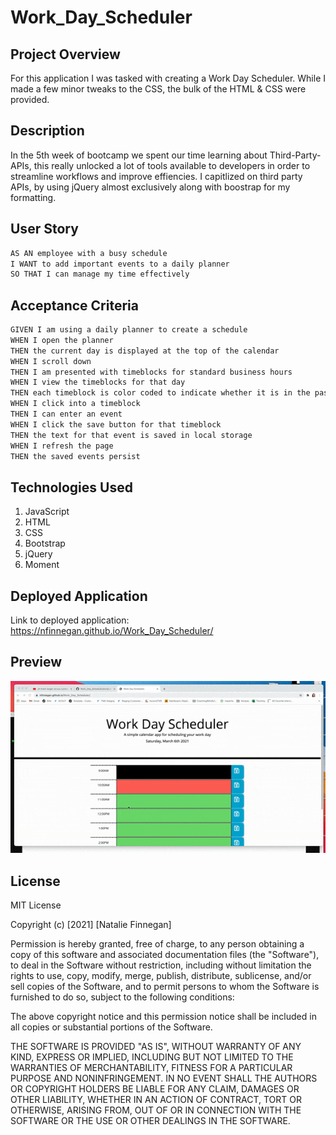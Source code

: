 # Work_Day_Scheduler

## Project Overview

For this application I was tasked with creating a Work Day Scheduler. While I made a few minor tweaks to the CSS, the bulk of the HTML & CSS were provided.

## Description

In the 5th week of bootcamp we spent our time learning about Third-Party-APIs, this really unlocked a lot of tools available to developers in order to streamline workflows and improve effiencies. I capitlized on third party APIs, by using jQuery almost exclusively along with boostrap for my formatting.

## User Story

```md
AS AN employee with a busy schedule
I WANT to add important events to a daily planner
SO THAT I can manage my time effectively
```

## Acceptance Criteria

```md
GIVEN I am using a daily planner to create a schedule
WHEN I open the planner
THEN the current day is displayed at the top of the calendar
WHEN I scroll down
THEN I am presented with timeblocks for standard business hours
WHEN I view the timeblocks for that day
THEN each timeblock is color coded to indicate whether it is in the past, present, or future
WHEN I click into a timeblock
THEN I can enter an event
WHEN I click the save button for that timeblock
THEN the text for that event is saved in local storage
WHEN I refresh the page
THEN the saved events persist
```

## Technologies Used

1. JavaScript
2. HTML
3. CSS
4. Bootstrap
5. jQuery
6. Moment

## Deployed Application

Link to deployed application: https://nfinnegan.github.io/Work_Day_Scheduler/

## Preview

![Work_Day_Scheduler](Work_Day_Scheduler.gif)

## License

MIT License

Copyright (c) [2021] [Natalie Finnegan]

Permission is hereby granted, free of charge, to any person obtaining a copy
of this software and associated documentation files (the "Software"), to deal
in the Software without restriction, including without limitation the rights
to use, copy, modify, merge, publish, distribute, sublicense, and/or sell
copies of the Software, and to permit persons to whom the Software is
furnished to do so, subject to the following conditions:

The above copyright notice and this permission notice shall be included in all
copies or substantial portions of the Software.

THE SOFTWARE IS PROVIDED "AS IS", WITHOUT WARRANTY OF ANY KIND, EXPRESS OR
IMPLIED, INCLUDING BUT NOT LIMITED TO THE WARRANTIES OF MERCHANTABILITY,
FITNESS FOR A PARTICULAR PURPOSE AND NONINFRINGEMENT. IN NO EVENT SHALL THE
AUTHORS OR COPYRIGHT HOLDERS BE LIABLE FOR ANY CLAIM, DAMAGES OR OTHER
LIABILITY, WHETHER IN AN ACTION OF CONTRACT, TORT OR OTHERWISE, ARISING FROM,
OUT OF OR IN CONNECTION WITH THE SOFTWARE OR THE USE OR OTHER DEALINGS IN THE
SOFTWARE.
